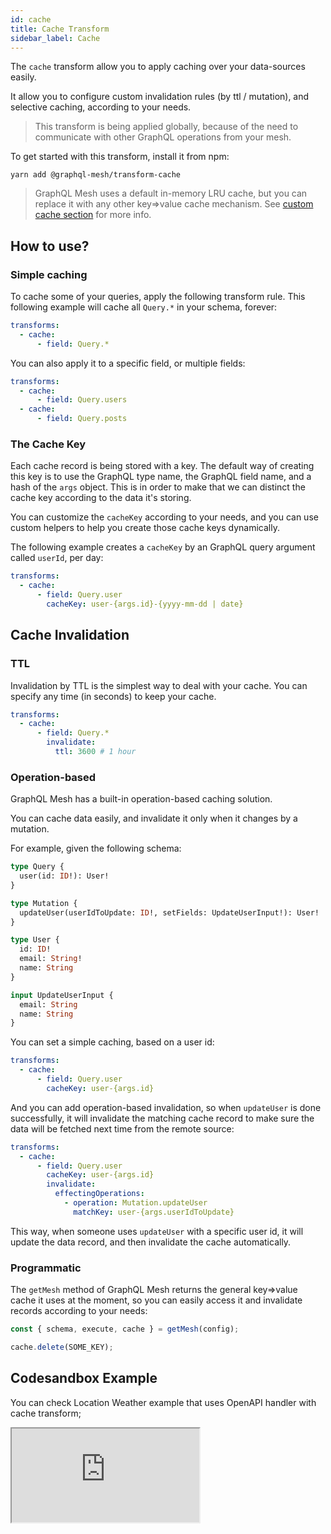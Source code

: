 ```yaml
---
id: cache
title: Cache Transform
sidebar_label: Cache
---
```


The `cache` transform allow you to apply caching over your data-sources easily. 

It allow you to configure custom invalidation rules (by ttl / mutation), and selective caching, according to your needs.

> This transform is being applied globally, because of the need to communicate with other GraphQL operations from your mesh.

To get started with this transform, install it from npm:

```
yarn add @graphql-mesh/transform-cache
```

> GraphQL Mesh uses a default in-memory LRU cache, but you can replace it with any other key=>value cache mechanism. See [custom cache section](/docs/recipes/custom-cache) for more info.

## How to use?

### Simple caching

To cache some of your queries, apply the following transform rule. This following example will cache all `Query.*` in your schema, forever:

```yml
transforms:
  - cache:
      - field: Query.*
```

You can also apply it to a specific field, or multiple fields:

```yml
transforms:
  - cache:
      - field: Query.users
  - cache:
      - field: Query.posts
```

### The Cache Key

Each cache record is being stored with a key. The default way of creating this key is to use the GraphQL type name, the GraphQL field name, and a hash of the `args` object. This is in order to make that we can distinct the cache key according to the data it's storing.

You can customize the `cacheKey` according to your needs, and you can use custom helpers to help you create those cache keys dynamically. 

The following example creates a `cacheKey` by an GraphQL query argument called `userId`, per day:

```yml
transforms:
  - cache:
      - field: Query.user
        cacheKey: user-{args.id}-{yyyy-mm-dd | date}
```

## Cache Invalidation

### TTL

Invalidation by TTL is the simplest way to deal with your cache. You can specify any time (in seconds) to keep your cache. 

```yml
transforms:
  - cache:
      - field: Query.*
        invalidate:
          ttl: 3600 # 1 hour
```

### Operation-based

GraphQL Mesh has a built-in operation-based caching solution.

You can cache data easily, and invalidate it only when it changes by a mutation.

For example, given the following schema:

```graphql
type Query {
  user(id: ID!): User!
}

type Mutation {
  updateUser(userIdToUpdate: ID!, setFields: UpdateUserInput!): User!
}

type User {
  id: ID!
  email: String!
  name: String
}

input UpdateUserInput {
  email: String
  name: String
}
```

You can set a simple caching, based on a user id: 

```yml
transforms:
  - cache:
      - field: Query.user
        cacheKey: user-{args.id}
```

And you can add operation-based invalidation, so when `updateUser` is done successfully, it will invalidate the matching cache record to make sure the data will be fetched next time from the remote source:

```yml
transforms:
  - cache:
      - field: Query.user
        cacheKey: user-{args.id}
        invalidate:
          effectingOperations:
            - operation: Mutation.updateUser
              matchKey: user-{args.userIdToUpdate}
```

This way, when someone uses `updateUser` with a specific user id, it will update the data record, and then invalidate the cache automatically.

### Programmatic 

The `getMesh` method of GraphQL Mesh returns the general key=>value cache it uses at the moment, so you can easily access it and invalidate records according to your needs:

```ts
const { schema, execute, cache } = getMesh(config);

cache.delete(SOME_KEY);
```

## Codesandbox Example

You can check Location Weather example that uses OpenAPI handler with cache transform;

<iframe
     src="https://codesandbox.io/embed/github/Urigo/graphql-mesh/tree/master/examples/openapi-location-weather?fontsize=14&hidenavigation=1&theme=dark&module=%2F.meshrc.yml"
     style={{width:"100%", height:"500px", border:"0", borderRadius: "4px", overflow:"hidden"}}
     title="typescript-location-weather-example"
     allow="geolocation; microphone; camera; midi; vr; accelerometer; gyroscope; payment; ambient-light-sensor; encrypted-media; usb"
     sandbox="allow-modals allow-forms allow-popups allow-scripts allow-same-origin"/>

## Config API Reference

{@import ../generated-markdown/CacheTransformConfig.generated.md}
